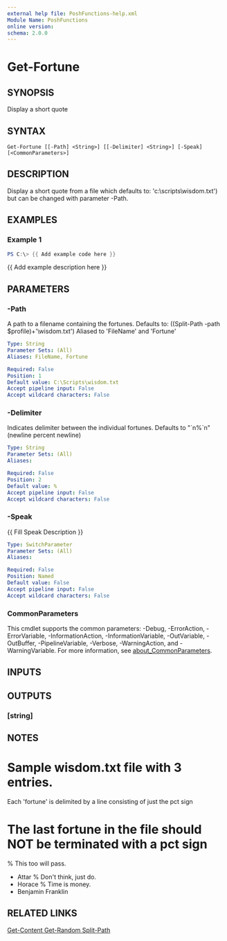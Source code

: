 ```yaml
---
external help file: PoshFunctions-help.xml
Module Name: PoshFunctions
online version:
schema: 2.0.0
---
```


# Get-Fortune

## SYNOPSIS
Display a short quote

## SYNTAX

```
Get-Fortune [[-Path] <String>] [[-Delimiter] <String>] [-Speak] [<CommonParameters>]
```

## DESCRIPTION
Display a short quote from a file which defaults to: 'c:\scripts\wisdom.txt') but can be changed with parameter -Path.

## EXAMPLES

### Example 1
```powershell
PS C:\> {{ Add example code here }}
```

{{ Add example description here }}

## PARAMETERS

### -Path
A path to a filename containing the fortunes.
Defaults to: ((Split-Path -path $profile)+'\wisdom.txt')
Aliased to 'FileName' and 'Fortune'

```yaml
Type: String
Parameter Sets: (All)
Aliases: FileName, Fortune

Required: False
Position: 1
Default value: C:\Scripts\wisdom.txt
Accept pipeline input: False
Accept wildcard characters: False
```

### -Delimiter
Indicates delimiter between the individual fortunes.
Defaults to "\`n%\`n" (newline percent newline)

```yaml
Type: String
Parameter Sets: (All)
Aliases:

Required: False
Position: 2
Default value: %
Accept pipeline input: False
Accept wildcard characters: False
```

### -Speak
{{ Fill Speak Description }}

```yaml
Type: SwitchParameter
Parameter Sets: (All)
Aliases:

Required: False
Position: Named
Default value: False
Accept pipeline input: False
Accept wildcard characters: False
```

### CommonParameters
This cmdlet supports the common parameters: -Debug, -ErrorAction, -ErrorVariable, -InformationAction, -InformationVariable, -OutVariable, -OutBuffer, -PipelineVariable, -Verbose, -WarningAction, and -WarningVariable. For more information, see [about_CommonParameters](http://go.microsoft.com/fwlink/?LinkID=113216).

## INPUTS

## OUTPUTS

### [string]
## NOTES
# Sample wisdom.txt file with 3 entries. 
Each 'fortune' is delimited by a line consisting of just the pct sign
# The last fortune in the file should NOT be terminated with a pct sign
%
This too will pass.
   - Attar
%
Don't think, just do.
   - Horace
%
Time is money.
   - Benjamin Franklin

## RELATED LINKS

[Get-Content
Get-Random
Split-Path]()


